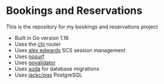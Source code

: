 # Bookings and Reservations

This is the repository for my bookings and reservations project

- Built in Go version 1.18
- Uses the [chi](https://github.com/go-chi/chi) router 
- Uses [alex edwards](https://github.com/alexedwards/scs) SCS session management 
- Uses [nosurf](https://github.com/justinas/nosurf)
- Uses [govalidator](https://github.com/asaskevich/govalidator)
- Uses [soda](https://gobuffalo.io/documentation/database/pop/) for database migrations
- Uses [jackc/pgx](https://github.com/jackc/pgx) PostgreSQL